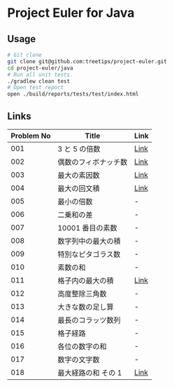 # Project Euler for Java

## Usage

```sh
# Git clone
git clone git@github.com:treetips/project-euler.git
cd project-euler/java
# Run all unit tests.
./gradlew clean test
# Open test report
open ./build/reports/tests/test/index.html
```

## Links

| Problem No | Title                | Link                                                            |
| ---------- | -------------------- | --------------------------------------------------------------- |
| 001        | 3 と 5 の倍数        | [Link](./src/test/java/project_euler/example/problem/P001.java) |
| 002        | 偶数のフィボナッチ数 | [Link](./src/test/java/project_euler/example/problem/P002.java) |
| 003        | 最大の素因数         | [Link](./src/test/java/project_euler/example/problem/P003.java) |
| 004        | 最大の回文積         | [Link](./src/test/java/project_euler/example/problem/P004.java) |
| 005        | 最小の倍数           | -                                                               |
| 006        | 二乗和の差           | -                                                               |
| 007        | 10001 番目の素数     | -                                                               |
| 008        | 数字列中の最大の積   | -                                                               |
| 009        | 特別なピタゴラス数   | -                                                               |
| 010        | 素数の和             | -                                                               |
| 011        | 格子内の最大の積     | [Link](./src/test/java/project_euler/example/problem/P011.java) |
| 012        | 高度整除三角数       | -                                                               |
| 013        | 大きな数の足し算     | -                                                               |
| 014        | 最長のコラッツ数列   | -                                                               |
| 015        | 格子経路             | -                                                               |
| 016        | 各位の数字の和       | -                                                               |
| 017        | 数字の文字数         | -                                                               |
| 018        | 最大経路の和 その 1  | [Link](./src/test/java/project_euler/example/problem/P018.java) |
